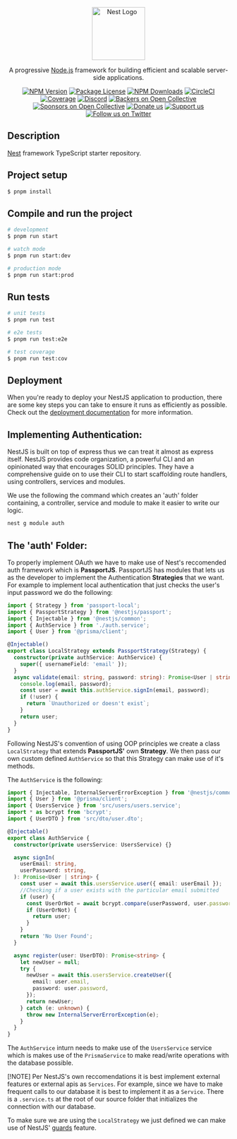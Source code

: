 <p align="center">
  <a href="http://nestjs.com/" target="blank"><img src="https://nestjs.com/img/logo-small.svg" width="120" alt="Nest Logo" /></a>
</p>

[circleci-image]: https://img.shields.io/circleci/build/github/nestjs/nest/master?token=abc123def456
[circleci-url]: https://circleci.com/gh/nestjs/nest

  <p align="center">A progressive <a href="http://nodejs.org" target="_blank">Node.js</a> framework for building efficient and scalable server-side applications.</p>
    <p align="center">
<a href="https://www.npmjs.com/~nestjscore" target="_blank"><img src="https://img.shields.io/npm/v/@nestjs/core.svg" alt="NPM Version" /></a>
<a href="https://www.npmjs.com/~nestjscore" target="_blank"><img src="https://img.shields.io/npm/l/@nestjs/core.svg" alt="Package License" /></a>
<a href="https://www.npmjs.com/~nestjscore" target="_blank"><img src="https://img.shields.io/npm/dm/@nestjs/common.svg" alt="NPM Downloads" /></a>
<a href="https://circleci.com/gh/nestjs/nest" target="_blank"><img src="https://img.shields.io/circleci/build/github/nestjs/nest/master" alt="CircleCI" /></a>
<a href="https://coveralls.io/github/nestjs/nest?branch=master" target="_blank"><img src="https://coveralls.io/repos/github/nestjs/nest/badge.svg?branch=master#9" alt="Coverage" /></a>
<a href="https://discord.gg/G7Qnnhy" target="_blank"><img src="https://img.shields.io/badge/discord-online-brightgreen.svg" alt="Discord"/></a>
<a href="https://opencollective.com/nest#backer" target="_blank"><img src="https://opencollective.com/nest/backers/badge.svg" alt="Backers on Open Collective" /></a>
<a href="https://opencollective.com/nest#sponsor" target="_blank"><img src="https://opencollective.com/nest/sponsors/badge.svg" alt="Sponsors on Open Collective" /></a>
  <a href="https://paypal.me/kamilmysliwiec" target="_blank"><img src="https://img.shields.io/badge/Donate-PayPal-ff3f59.svg" alt="Donate us"/></a>
    <a href="https://opencollective.com/nest#sponsor"  target="_blank"><img src="https://img.shields.io/badge/Support%20us-Open%20Collective-41B883.svg" alt="Support us"></a>
  <a href="https://twitter.com/nestframework" target="_blank"><img src="https://img.shields.io/twitter/follow/nestframework.svg?style=social&label=Follow" alt="Follow us on Twitter"></a>
</p>
  <!--[![Backers on Open Collective](https://opencollective.com/nest/backers/badge.svg)](https://opencollective.com/nest#backer)
  [![Sponsors on Open Collective](https://opencollective.com/nest/sponsors/badge.svg)](https://opencollective.com/nest#sponsor)-->

## Description

[Nest](https://github.com/nestjs/nest) framework TypeScript starter repository.

## Project setup

```bash
$ pnpm install
```

## Compile and run the project

```bash
# development
$ pnpm run start

# watch mode
$ pnpm run start:dev

# production mode
$ pnpm run start:prod
```

## Run tests

```bash
# unit tests
$ pnpm run test

# e2e tests
$ pnpm run test:e2e

# test coverage
$ pnpm run test:cov
```

## Deployment

When you're ready to deploy your NestJS application to production, there are some key steps you can take to ensure it runs as efficiently as possible. Check out the [deployment documentation](https://docs.nestjs.com/deployment) for more information.

## Implementing Authentication: 
NestJS is built on top of express thus we can treat it almost as express itself. NestJS provides code organization, a powerful CLI and an opinionated way that encourages SOLID principles. They have a comprehensive guide on to use their CLI to start scaffolding route handlers, using controllers, services and modules.

We use the following the command which creates an 'auth' folder containing, a controller, service and module to make it easier to write our logic.
```bash
nest g module auth
```
## The 'auth' Folder:
To properly implement OAuth we have to make use of Nest's reccomended auth framework which is **PassportJS**.
PassportJS has modules that lets us as the developer to implement the Authentication **Strategies** that we want. For example to implement local authentication that just checks the user's input password we do the following:

```typescript
import { Strategy } from 'passport-local';
import { PassportStrategy } from '@nestjs/passport';
import { Injectable } from '@nestjs/common';
import { AuthService } from './auth.service';
import { User } from '@prisma/client';

@Injectable()
export class LocalStrategy extends PassportStrategy(Strategy) {
  constructor(private authService: AuthService) {
    super({ usernameField: 'email' });
  }
  async validate(email: string, password: string): Promise<User | string> {
    console.log(email, password);
    const user = await this.authService.signIn(email, password);
    if (!user) {
      return `Unauthorized or doesn't exist`;
    }
    return user;
  }
}
```
Following NestJS's convention of using OOP principles we create a class `LocalStrategy` that extends **PassportJS'** own **Strategy**. We then pass our own custom defined `AuthService` so that this Strategy can make use of it's methods.

The `AuthService` is the following:

```typescript
import { Injectable, InternalServerErrorException } from '@nestjs/common';
import { User } from '@prisma/client';
import { UsersService } from 'src/users/users.service';
import * as bcrypt from 'bcrypt';
import { UserDTO } from 'src/dto/user.dto';

@Injectable()
export class AuthService {
  constructor(private usersService: UsersService) {}

  async signIn(
    userEmail: string,
    userPassword: string,
  ): Promise<User | string> {
    const user = await this.usersService.user({ email: userEmail });
    //Checking if a user exists with the particular email submitted
    if (user) {
      const UserOrNot = await bcrypt.compare(userPassword, user.password);
      if (UserOrNot) {
        return user;
      }
    }
    return 'No User Found';
  }

  async register(user: UserDTO): Promise<string> {
    let newUser = null;
    try {
      newUser = await this.usersService.createUser({
        email: user.email,
        password: user.password,
      });
      return newUser;
    } catch (e: unknown) {
      throw new InternalServerErrorException(e);
    }
  }
}
```
The `AuthService` inturn needs to make use of the `UsersService` service which is makes use of the `PrismaService` to make read/write operations with the database possible.

[!NOTE]
Per NestJS's own reccomendations it is best implement external features or external apis as <code>Services</code>. For example, since we have to make frequent calls to our database it is best to implement it as a <code>Service</code>. There is a <code>.service.ts</code> at the root of our source folder that initializes the connection with our database.

To make sure we are using the `LocalStrategy` we just defined we can make use of NestJS' [guards](https://docs.nestjs.com/guards) feature.

